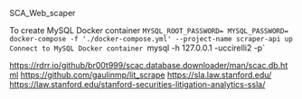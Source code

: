 SCA_Web_scaper


To create MySQL Docker container `MYSQL_ROOT_PASSWORD= MYSQL_PASSWORD= docker-compose -f './docker-compose.yml' --project-name scraper-api up
Connect to MySQL Docker container `mysql -h 127.0.0.1 -uccirelli2 -p`


https://rdrr.io/github/br00t999/scac.database.downloader/man/scac.db.html
https://github.com/gaulinmp/lit_scrape
https://sla.law.stanford.edu/
https://law.stanford.edu/stanford-securities-litigation-analytics-ssla/
